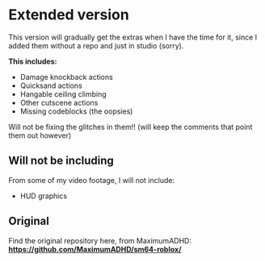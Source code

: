 # **Extended version**

This version will gradually get the extras when I have the time for it, since I added them without a repo and just in studio (sorry).

**This includes:**
 - Damage knockback actions
 - Quicksand actions
 - Hangable ceiling climbing
 - Other cutscene actions
 - Missing codeblocks (the oopsies)

Will not be fixing the glitches in them!! (will keep the comments that point them out however)

## Will not be including

From some of my video footage, I will not include:
 - HUD graphics

## Original

Find the original repository here, from MaximumADHD: **https://github.com/MaximumADHD/sm64-roblox/**
